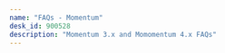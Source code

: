 ```yaml
---
name: "FAQs - Momentum"
desk_id: 900528
description: "Momentum 3.x and Momomentum 4.x FAQs"
---
```

